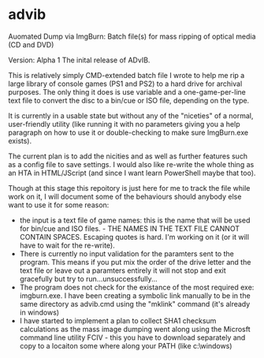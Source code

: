 # advib
Auomated Dump via ImgBurn: Batch file(s) for mass ripping of optical media (CD and DVD)

Version: Alpha 1
The inital release of ADvIB.

This is relatively simply CMD-extended batch file I wrote to help me rip a large library of console games (PS1 and PS2) 
to a hard drive for archival purposes. The only thing it does is use variable and a one-game-per-line text file to convert
the disc to a bin/cue or ISO file, depending on the type. 

It is currently in a usable state but without any of the "niceties" of a normal, user-friendly utility (like running it with
no parameters giving you a help paragraph on how to use it or double-checking to make sure ImgBurn.exe exists).

The current plan is to add the nicities and as well as further features such as a config file to save settings. I would also like 
re-write the whole thing as an HTA in HTML/JScript (and since I want learn PowerShell maybe that too). 

Though at this stage this repoitory is just here for me to track the file while work on it, I will document some of the behaviours should anybody else want to use it for some reason:
- the input is a text file of game names: this is the name that will be used for bin/cue and ISO files.
        - THE NAMES IN THE TEXT FILE CANNOT CONTAIN SPACES. Escaping quotes is hard. I'm working on it (or it will have to wait for the re-write).
- There is currently no input validation for the paramters sent to the program. This means if you put mix the order of the drive letter and the text file or leave out a paramters entirely it will not stop and exit gracefully but try to run...unsuccessfully...
- The program does not check for the existance of the most required exe: imgburn.exe. I have been creating a symbolic link manually to be in the same directory as advib.cmd using the "mklink" command (it's already in windows)
- I have started to implement a plan to collect SHA1 checksum calculations as the mass image dumping went along using the Microsft command line utility FCIV - this you have to download separately and copy to a locaiton some where along your PATH (like c:\windows)
